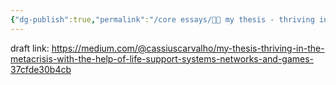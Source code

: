 ```yaml
---
{"dg-publish":true,"permalink":"/core essays/👋🏻 my thesis - thriving in the metacrisis & facilitating the regenerative transition with the help of life support systems, networks and games/","created":"2023-08-24T14:50:27.533-03:00","updated":"2024-03-29T22:36:47.291-03:00"}
---
```


draft link: https://medium.com/@cassiuscarvalho/my-thesis-thriving-in-the-metacrisis-with-the-help-of-life-support-systems-networks-and-games-37cfde30b4cb